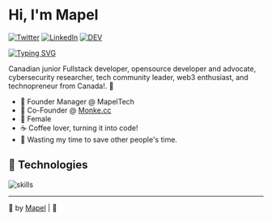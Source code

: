 # Hi, I'm Mapel


 [![Twitter](https://img.shields.io/badge/Twitter-%231DA1F2.svg?&style=flat-square&logo=twitter&logoColor=white)](https://twitter.com/warengonzaga) [![LinkedIn](https://img.shields.io/badge/LinkedIn-%230077B5.svg?&style=flat-square&logo=linkedin&logoColor=white)](https://linkedin.com/in/warengonzaga) [![DEV](https://img.shields.io/badge/DEV-%23000000.svg?&style=flat-square&logo=dev.to&logoColor=white)](https://dev.to/mxven) 

[![Typing SVG](https://readme-typing-svg.demolab.com?font=Fira+Code&pause=1000&color=F791E2&width=435&lines=Hey+I'm+Mapel%F0%9F%91%8B%F0%9F%8F%BB)](https://git.io/typing-svg)

Canadian junior Fullstack developer, opensource developer and advocate, cybersecurity researcher, tech community leader, web3 enthusiast, and technopreneur from Canada!. 💖

- 💼 Founder Manager @ MapelTech
- 🤝 Co-Founder @ [Monke.cc](monke.cc)
- 💜 Female
- ☕ Coffee lover, turning it into code!
- 🎯 Wasting my time to save other people's time.



## 🔧 Technologies

![skills](https://skillicons.dev/icons?i=html,kotlin,java,mysql,css,docker,md,git,figma,bash,cloudflare,py)


---

💖 by [Mapel](https://github.com/mxven) | 💜
